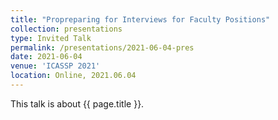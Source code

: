 ```yaml
---
title: "Propreparing for Interviews for Faculty Positions"
collection: presentations
type: Invited Talk
permalink: /presentations/2021-06-04-pres
date: 2021-06-04
venue: 'ICASSP 2021'
location: Online, 2021.06.04
---
```


This talk is about {{ page.title }}.
